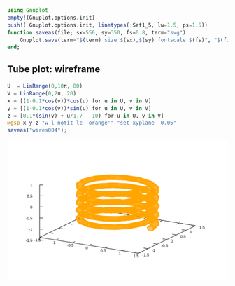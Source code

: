 


```julia
using Gnuplot
empty!(Gnuplot.options.init)
push!( Gnuplot.options.init, linetypes(:Set1_5, lw=1.5, ps=1.5))
function saveas(file; sx=550, sy=350, fs=0.8, term="svg")
    Gnuplot.save(term="$(term) size $(sx),$(sy) fontscale $(fs)", "$(file).svg")
end;
```


<a id='Tube-plot:-wireframe'></a>

## Tube plot: wireframe


```julia
U  = LinRange(0,10π, 80)
V = LinRange(0,2π, 20)
x = [(1-0.1*cos(v))*cos(u) for u in U, v in V]
y = [(1-0.1*cos(v))*sin(u) for u in U, v in V]
z = [0.1*(sin(v) + u/1.7 - 10) for u in U, v in V]
@gsp x y z "w l notit lc 'orange'" "set xyplane -0.05"
saveas("wires004");
```


![](wires004.svg)

